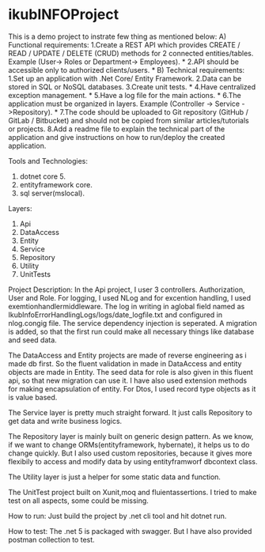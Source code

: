# ikubINFOProject

This is a demo project to instrate few thing as mentioned below:
A) Functional requirements:
    1.Create a REST API which provides CREATE / READ / UPDATE / DELETE (CRUD) methods for 2 connected entities/tables. Example (User-> Roles or Department-> Employees). *
    2.API should be accessible only to authorized clients/users. *
B) Technical requirements:
    1.Set up an application with .Net Core/ Entity Framework.
    2.Data can be stored in SQL or NoSQL databases.
    3.Create unit tests. *
    4.Have centralized exception management. *
    5.Have a log file for the main actions. *
    6.The application must be organized in layers. Example (Controller -> Service ->Repository). *
    7.The code should be uploaded to Git repository (GitHub / GitLab / Bitbucket) and should not be copied from similar articles/tutorials or projects.
    8.Add a readme file to explain the technical part of the application and give instructions on how to run/deploy the created application.

Tools and Technologies: 
 1. dotnet core 5.
 2. entityframework core.
 3. sql server(mslocal).

Layers:
 1. Api
 2. DataAccess
 3. Entity
 4. Service
 5. Repository
 6. Utility
 7. UnitTests

Project Description:
In the Api project, I user 3 controllers. Authorization, User and Role. For logging, I used NLog and for excention handling, I used exemtionhandlermiddleware. The log in writing in aglobal field named as IkubInfoErrorHandlingLogs/logs/date_logfile.txt and configured in nlog.congig file.
The service dependency injection is seperated. A migration is added, so that the first run could make all necessary things like database and seed data.

The DataAccess and Entity projects are made of reverse engineering as i made db first. So the fluent validation  in made in DataAccess and entity objects are made in Entity.
The seed data for role is also given in this fluent api, so that new migration can use it.
I have also used extension methods for making encapsulation of entity. For Dtos, I used record type objects as it is value based.

The Service layer is pretty much straight forward. It just calls Repository to get data and write business logics.

The Repository layer is mainly built on generic design pattern. As we know, if we want to change ORMs(entityframework, hybernate), it helps us to do change quickly.
But I also used custom repositories, because it gives more flexibily to access and modify data by using entityframworf dbcontext class.

The Utility layer is just a helper for some static data and function.

The UnitTest project built on Xunit,moq and fluientassertions. I tried to make test on all aspects, some could be missing.


How to run:
Just build the project by .net cli tool and hit dotnet run.

How to test:
The .net 5 is packaged with swagger. But I have also provided postman collection to test. 





